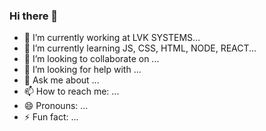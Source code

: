 ### Hi there 👋

- 🔭 I’m currently working at LVK SYSTEMS...
- 🌱 I’m currently learning JS, CSS, HTML, NODE, REACT...
- 👯 I’m looking to collaborate on ...
- 🤔 I’m looking for help with ...
- 💬 Ask me about ...
- 📫 How to reach me: ...
- 😄 Pronouns: ...
- ⚡ Fun fact: ...
